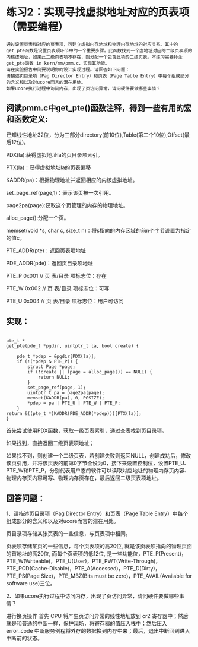 # 练习2：实现寻找虚拟地址对应的页表项（需要编程）

    通过设置页表和对应的页表项，可建立虚拟内存地址和物理内存地址的对应关系。其中的get_pte函数是设置页表项环节中的一个重要步骤。此函数找到一个虚地址对应的二级页表项的内核虚地址，如果此二级页表项不存在，则分配一个包含此项的二级页表。本练习需要补全get_pte函数 in kern/mm/pmm.c，实现其功能。
    请在实验报告中简要说明你的设计实现过程。请回答如下问题：
    请描述页目录项（Pag Director Entry）和页表（Page Table Entry）中每个组成部分的含义和以及对ucore而言的潜在用处。
    如果ucore执行过程中访问内存，出现了页访问异常，请问硬件要做哪些事情？

## 阅读pmm.c中get_pte()函数注释，得到一些有用的宏和函数定义:

已知线性地址32位，分为三部分directory(前10位),Table(第二个10位),Offset(最后12位)。

PDX(la):获得虚拟地址la的页目录项索引。

PTX(la)：获得虚拟地址la的页表偏移

KADDR(pa)：根据物理地址并返回相应的内核虚拟地址。

set_page_ref(page,1)：表示该页被一次引用。

page2pa(page):获取这个页管理的内存的物理地址。

alloc_page():分配一个页。

memset(void *s, char c, size_t n)：将s指向的内存区域的前n个字节设置为指定的值c。

PTE_ADDR(pte)：返回页表项地址

PDE_ADDR(pde)：返回页目录项地址

PTE_P           0x001     // 页 表/目录 项标志位：存在

PTE_W           0x002     // 页 表/目录 项标志位：可写

PTE_U           0x004     // 页 表/目录 项标志位：用户可访问

## 实现：
<pre><code>
pte_t *
get_pte(pde_t *pgdir, uintptr_t la, bool create) {
 
    pde_t *pdep = &pgdir[PDX(la)];
    if (!(*pdep & PTE_P)) {
        struct Page *page;
        if (!create || (page = alloc_page()) == NULL) {
            return NULL;
        }
        set_page_ref(page, 1);
        uintptr_t pa = page2pa(page);
        memset(KADDR(pa), 0, PGSIZE);
        *pdep = pa | PTE_U | PTE_W | PTE_P;
    }
return &((pte_t *)KADDR(PDE_ADDR(*pdep)))[PTX(la)];
}
</pre></code>
首先尝试使用PDX函数，获取一级页表索引，通过查表找到页目录项。

如果找到，直接返回二级页表项地址；

如果找不到，则创建一个二级页表，若创建失败则返回NULL，创建成功后，修改该页引用，并将该页表的前第0字节全设为0，接下来设置控制位，设置PTE_U、PTE_W和PTE_P，分别代表用户态的软件可以读取对应地址的物理内存页内容、物理内存页内容可写、物理内存页存在，最后返回二级页表项地址。

## 回答问题：
1、请描述页目录项（Pag Director Entry）和页表（Page Table Entry）中每个组成部分的含义和以及对ucore而言的潜在用处。

页目录项存储某张页表的一些信息，与页表项中相同。

页表项存储某页的一些信息，每个页表项的高20位, 就是该页表项指向的物理页面的首地址的高20位, 而每个页表项的低12位, 是一些功能位，PTE_P(Present)，PTE_W(Writeable)，PTE_U(User)，PTE_PWT(Write-Through)，PTE_PCD(Cache-Disable)，PTE_A(Accessed)，PTE_D(Dirty)，PTE_PS(Page Size)，PTE_MBZ(Bits must be zero)，PTE_AVAIL(Available for software use)三位。

2、如果ucore执行过程中访问内存，出现了页访问异常，请问硬件要做哪些事情？

进行换页操作 首先 CPU 将产生页访问异常的线性地址放到 cr2 寄存器中；然后就是和普通的中断一样，保护现场，将寄存器的值压入栈中；然后压入 error_code 中断服务例程将外存的数据换到内存中来；最后，退出中断回到进入中断前的状态。
